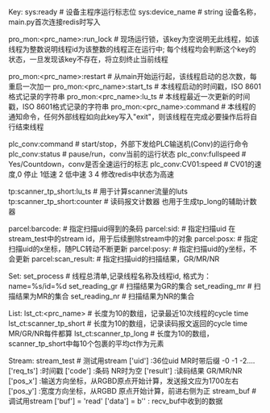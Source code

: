Key:
sys:ready						# 设备主程序运行标志位 
sys:device_name		 			# string 设备名称，main.py首次连接redis时写入

pro_mon:<prc_name>:run_lock		# 现场运行锁，该key为空说明无此线程，如该线程为整数说明线程id为该整数的线程正在运行中;
								  每个线程均会判断这个key的状态，一旦发现该key不存在，将立刻终止当前线程

pro_mon:<prc_name>:restart		# 从main开始运行起，该线程启动的总次数，每重启一次加一
pro_mon:<prc_name>:start_ts		# 本线程启动的时间戳，ISO 8601格式记录的字符串
pro_mon:<prc_name>:lu_ts		# 本线程最近一次更新的时间戳，ISO 8601格式记录的字符串
pro_mon:<prc_name>:command		# 本线程的通知命令，任何外部线程如向此key写入"exit"，则该线程在完成必要操作后将自行结束线程

plc_conv:command				# start/stop，外部下发给PLC输送机(Conv)的运行命令
plc_conv:status					# pause/run，conv当前的运行状态
plc_conv:fullspeed				# Yes/Countdown，conv是否全速运行的标志
plc_conv:CV01:speed				# CV01的速度,0 停止 1低速 2 低中速 3 4 修改redis中状态为高速

tp:scanner_tp_short:lu_ts		# 用于计算scanner流量的luts
tp:scanner_tp_short:counter		# 读码报文计数器 也用于生成tp_long的辅助计数器


parcel:barcode:<uid>			# 指定扫描uid得到的条码
parcel:sid:<uid>				# 指定扫描uid 在stream_test中的stream id，用于后续删除stream中的对象
parcel:posx:<uid>				# 指定扫描uid的x坐标，随PLC转动不断更新
parcel:posy:<uid>				# 指定扫描uid的y坐标，不会更新
parcel:scan_result:<uid>		# 指定扫描uid的扫描结果，GR/MR/NR


Set:
set_process						# 线程总清单,记录线程名称及线程id, 格式为：name=%s/id=%d
set_reading_gr					# 扫描结果为GR的集合
set_reading_mr					# 扫描结果为MR的集合
set_reading_nr					# 扫描结果为NR的集合

List:
lst_ct:<prc_name>				# 长度为10的数组，记录最近10次线程的cycle time
lst_ct:scanner_tp_short			# 长度为10的数组，记录读码报文返回的cycle time MR/GR/NR每件都算
lst_ct:scanner_tp_long			# 长度为10的数组，scanner_tp_short中每10个包裹的平均ct作为元素

Stream:
stream_test						# 测试用stream 
								['uid']		:36位uid MR时带后缀 -0 -1 -2....
								['req_ts']	:时间戳 
								['code']	:条码 NR时为空
								['result']	:读码结果 GR/MR/NR
								['pos_x']	:输送方向坐标，从RGBD原点开始计算，发送报文应为1700左右 
								['pos_y']	:宽度方向坐标，从RGBD 原点开始计算，前进右侧为正
stream_buf						# 调试用stream
								['buf'] = 'read'
								['data'] = b''	: recv_buf中收到的数据
								
								
								
								